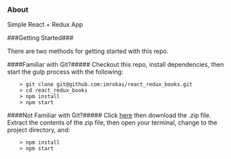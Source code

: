 ### About ###
Simple React + Redux App

###Getting Started###

There are two methods for getting started with this repo.

####Familiar with Git?#####
Checkout this repo, install dependencies, then start the gulp process with the following:

```
	> git clone git@github.com:imrokas/react_redux_books.git
	> cd react_redux_books
	> npm install
	> npm start
```

####Not Familiar with Git?#####
Click [here](https://github.com/imrokas/react_redux_books/releases) then download the .zip file.  Extract the contents of the zip file, then open your terminal, change to the project directory, and:

```
	> npm install
	> npm start
```
